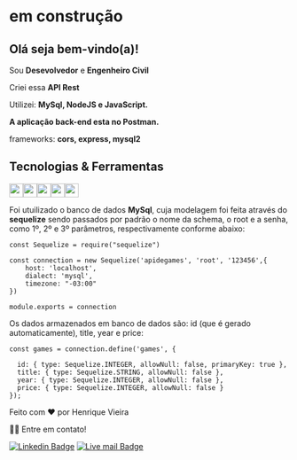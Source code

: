 <h1> em construção</h1>

<!-- ## <img src="https://raw.githubusercontent.com/iampavangandhi/iampavangandhi/master/gifs/Hi.gif" width="30px"> Olá seja bem-vindo(a)!</h2> -->
## <h2> Olá seja bem-vindo(a)!</h2>



Sou <strong>Desevolvedor</strong> e <strong>Engenheiro Civil</strong><br />

Criei essa <strong>API Rest</strong> 


  Utilizei: <strong>MySql, NodeJS e JavaScript.</strong>
  
  <strong>A aplicação back-end esta no Postman.</strong>


  frameworks: <strong>cors, express, mysql2</strong>

## Tecnologias & Ferramentas



<img src="https://img.shields.io/badge/javascript-%23F7DF1E.svg?&style=for-the-badge&logo=javascript&logoColor=black" height="25"/><img src="https://img.shields.io/badge/Node.js-43853D?style=for-the-badge&logo=node.js&logoColor=white" height="25"/><img src="https://img.shields.io/badge/-npm-CB3837?style=flat-square&logo=npm" height="25"/><img src="https://img.shields.io/badge/-GitHub-181717?style=flat-square&logo=github" height="25"/><img src="https://img.shields.io/badge/MySQL-00000F?style=for-the-badge&logo=mysql&logoColor=white" height="25"/>


Foi utuilizado o banco de dados <strong>MySql</strong>, cuja  modelagem foi feita através do <strong>sequelize</strong> sendo passados por padrão o nome da schema, o root e a senha, como 1º, 2º  e 3º parâmetros, respectivamente conforme abaixo: 
```
const Sequelize = require("sequelize")

const connection = new Sequelize('apidegames', 'root', '123456',{
    host: 'localhost',
    dialect: 'mysql',
    timezone: "-03:00"
})

module.exports = connection
```

Os dados armazenados em banco de dados são: id (que é gerado automaticamente), title, year e price:

```
const games = connection.define('games', {
    
  id: { type: Sequelize.INTEGER, allowNull: false, primaryKey: true },
  title: { type: Sequelize.STRING, allowNull: false },
  year: { type: Sequelize.INTEGER, allowNull: false },
  price: { type: Sequelize.INTEGER, allowNull: false }
});
```

 Feito com ❤️ por Henrique Vieira 
 
 👋🏽 Entre em contato!
 
 [![Linkedin Badge](https://img.shields.io/badge/-Henrique-blue?style=flat-square&logo=Linkedin&logoColor=white&link=https://www.linkedin.com/in/henriquecarvalhovieira/)](https://www.linkedin.com/in/henriquecarvalhovieira/) 
 [![Live mail Badge](https://img.shields.io/badge/-hnr01@live.com-5186e1?style=flat-square&logo=Outlook&logoColor=white&link=mailto:hnr01@live.com)](mailto:hnr01@live.com)
